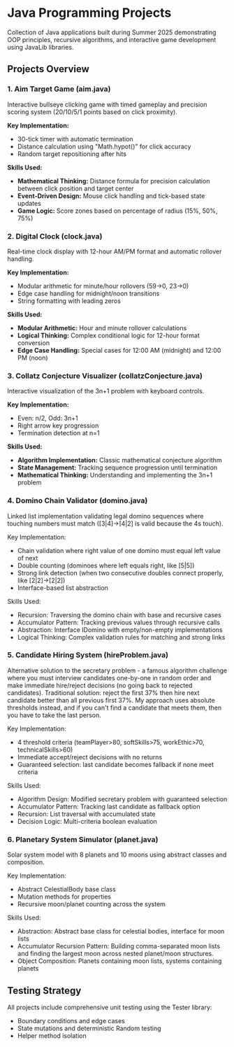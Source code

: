 # Java Programming Projects

Collection of Java applications built during Summer 2025 demonstrating OOP principles, recursive algorithms, and interactive game development using JavaLib libraries.

## Projects Overview

### 1. Aim Target Game (aim.java)
Interactive bullseye clicking game with timed gameplay and precision scoring system (20/10/5/1 points based on click proximity).

**Key Implementation:**
- 30-tick timer with automatic termination
- Distance calculation using "Math.hypot()" for click accuracy
- Random target repositioning after hits

**Skills Used:**
- **Mathematical Thinking:** Distance formula for precision calculation between click position and target center
- **Event-Driven Design:** Mouse click handling and tick-based state updates
- **Game Logic:** Score zones based on percentage of radius (15%, 50%, 75%)

### 2. Digital Clock (clock.java)
Real-time clock display with 12-hour AM/PM format and automatic rollover handling.

**Key Implementation:**
- Modular arithmetic for minute/hour rollovers (59→0, 23→0)
- Edge case handling for midnight/noon transitions
- String formatting with leading zeros

**Skills Used:**
- **Modular Arithmetic:** Hour and minute rollover calculations
- **Logical Thinking:** Complex conditional logic for 12-hour format conversion
- **Edge Case Handling:** Special cases for 12:00 AM (midnight) and 12:00 PM (noon)

### 3. Collatz Conjecture Visualizer (collatzConjecture.java)
Interactive visualization of the 3n+1 problem with keyboard controls.

**Key Implementation:**
- Even: n/2, Odd: 3n+1
- Right arrow key progression
- Termination detection at n=1

**Skills Used:**
- **Algorithm Implementation:** Classic mathematical conjecture algorithm
- **State Management:** Tracking sequence progression until termination
- **Mathematical Thinking:** Understanding and implementing the 3n+1 problem

### 4. Domino Chain Validator (domino.java)
Linked list implementation validating legal domino sequences where touching numbers must match ([3|4]→[4|2] is valid because the 4s touch).

Key Implementation:
- Chain validation where right value of one domino must equal left value of next
- Double counting (dominoes where left equals right, like [5|5])
- Strong link detection (when two consecutive doubles connect properly, like [2|2]→[2|2])
- Interface-based list abstraction

Skills Used:
- Recursion: Traversing the domino chain with base and recursive cases
- Accumulator Pattern: Tracking previous values through recursive calls
- Abstraction: Interface IDomino with empty/non-empty implementations
- Logical Thinking: Complex validation rules for matching and strong links

### 5. Candidate Hiring System (hireProblem.java)
Alternative solution to the secretary problem - a famous algorithm challenge where you must interview candidates one-by-one in random order and make immediate hire/reject decisions (no going back to rejected candidates). 
Traditional solution: reject the first 37% then hire next candidate better than all previous first 37%. 
My approach uses absolute thresholds instead, and if you can't find a candidate that meets them, then you have to take the last person.

Key Implementation:
- 4 threshold criteria (teamPlayer>80, softSkills>75, workEthic>70, technicalSkills>60)
- Immediate accept/reject decisions with no returns
- Guaranteed selection: last candidate becomes fallback if none meet criteria

Skills Used:
- Algorithm Design: Modified secretary problem with guaranteed selection
- Accumulator Pattern: Tracking last candidate as fallback option
- Recursion: List traversal with accumulated state
- Decision Logic: Multi-criteria boolean evaluation

### 6. Planetary System Simulator (planet.java)
Solar system model with 8 planets and 10 moons using abstract classes and composition.

Key Implementation:
- Abstract CelestialBody base class
- Mutation methods for properties
- Recursive moon/planet counting across the system

Skills Used:
- Abstraction: Abstract base class for celestial bodies, interface for moon lists
- Accumulator Recursion Pattern: Building comma-separated moon lists and finding the largest moon across nested planet/moon structures.
- Object Composition: Planets containing moon lists, systems containing planets

## Testing Strategy

All projects include comprehensive unit testing using the Tester library:
- Boundary conditions and edge cases
- State mutations and deterministic Random testing
- Helper method isolation
  

